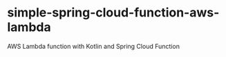# simple-spring-cloud-function-aws-lambda
AWS Lambda function with Kotlin and Spring Cloud Function

